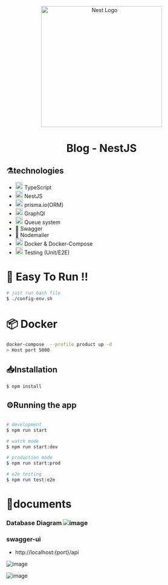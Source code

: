 <p align="center">
  <a href="http://nestjs.com/" target="blank"><img src="https://nestjs.com/img/logo_text.svg" width="320" alt="Nest Logo" /></a>
</p>

[circleci-image]: https://img.shields.io/circleci/build/github/nestjs/nest/master?token=abc123def456
[circleci-url]: https://circleci.com/gh/nestjs/nest

  <h1 align="center"> 
      Blog - NestJS
  </h1>   

## ⚗️technologies

<ul>
    <li> <img alt="ts"  src="https://skillicons.dev/icons?i=ts" width="20" height="20" /> TypeScript</li>
    <li> <img alt="nest"  src="https://skillicons.dev/icons?i=nest" width="20" height="20" /> NestJS </li>
    <li> <img alt="prisma"  src="https://skillicons.dev/icons?i=prisma" width="20" height="20" /> prisma.io(ORM) </li>
    <li> <img alt="graphql"  src="https://skillicons.dev/icons?i=graphql" width="20" height="20" /> GraphQl </li>
    <li> <img alt="rabbitmq"  src="https://skillicons.dev/icons?i=rabbitmq" width="20" height="20" /> Queue system </li>
    <li> 📒 Swagger </li>
    <li> 📧 Nodemailer </li>
    <li> <img alt="docker"  src="https://skillicons.dev/icons?i=docker" width="20" height="20" /> Docker & Docker-Compose </li>
    <li> <img alt="jest"  src="https://skillicons.dev/icons?i=jest" width="20" height="20" />  Testing (Unit/E2E) </li>
</ul>

# 🤗 Easy To Run !!
```bash
# just run bash file
$ ./config-env.sh
```

# 📦 Docker
```bash
docker-compose  --profile product up -d
> Host port 5000
```


## 📥Installation

```bash
$ npm install
```

## ⚙️Running the app

```bash

# development
$ npm run start

# watch mode
$ npm run start:dev

# production mode
$ npm run start:prod

# e2e testing
$ npm run test:e2e
```
# 📝documents

### Database Diagram ![image](https://github.com/user-attachments/assets/6e97a77b-76ee-4705-96b5-f2484c186eed)



### swagger-ui
- http://localhost:{port}/api

![image](https://github.com/user-attachments/assets/d72e987c-0d9c-4a75-917e-4c63d0bf9acf)

![image](https://github.com/user-attachments/assets/7833bbfc-c354-44dd-8eb5-e98a10cb378e)


